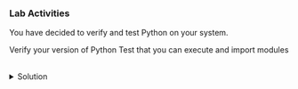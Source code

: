 ### Lab Activities

You have decided to verify and test Python on your system.

Verify your version of Python
Test that you can execute and import modules


<br>
<details>
<summary>Solution</summary>

Verify your version of python

```plain
python3 --version
```{{exec}}

Test that you can execute Python and import modules

```plain
python3
```{{exec}}

Test that you can import modules

```plain
import os
```{{exec}}

```plain
import numpy
```{{exec}}

If this failed, why might that be? You can correct it, if you like, but you are not required to for the lab.

```plain
exit()
```{{exec}}

</details>